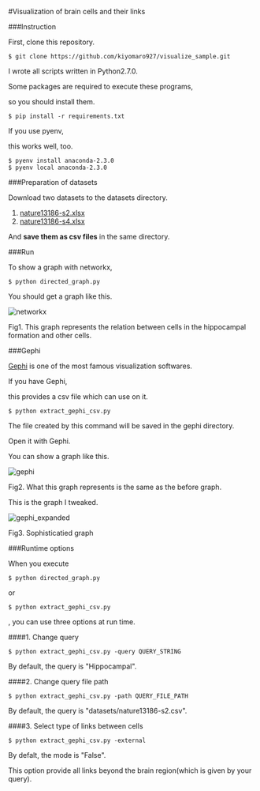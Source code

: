 #Visualization of brain cells and their links


###Instruction

First, clone this repository.

```
$ git clone https://github.com/kiyomaro927/visualize_sample.git
```

I wrote all scripts written in Python2.7.0.

Some packages are required to execute these programs,

so you should install them.

```
$ pip install -r requirements.txt
```

If you use pyenv,

this works well, too.

```
$ pyenv install anaconda-2.3.0
$ pyenv local anaconda-2.3.0
```

###Preparation of datasets

Download two datasets to the datasets directory.

1. [nature13186-s2.xlsx](http://www.nature.com/nature/journal/v508/n7495/extref/nature13186-s2.xlsx)
2. [nature13186-s4.xlsx](http://www.nature.com/nature/journal/v508/n7495/extref/nature13186-s4.xlsx)

And __save them as csv files__ in the same directory.

###Run

To show a graph with networkx,

```
$ python directed_graph.py
```

You should get a graph like this.

![networkx](https://raw.github.com/wiki/kiyomaro927/visualize_sample/images/hippocampal_connection_graph1.png)

Fig1. This graph represents the relation between cells in the hippocampal formation and other cells.

###Gephi

[Gephi](https://gephi.org/) is one of the most famous visualization softwares.

If you have Gephi,

this provides a csv file which can use on it.

```
$ python extract_gephi_csv.py
```

The file created by this command will be saved in the gephi directory.

Open it with Gephi.

You can show a graph like this.

![gephi](https://raw.github.com/wiki/kiyomaro927/visualize_sample/images/hippocampal_connection_graph2.png)

Fig2. What this graph represents is the same as the before graph.

This is the graph I tweaked.

![gephi_expanded](https://raw.github.com/wiki/kiyomaro927/visualize_sample/images/hf2hf.png)

Fig3. Sophisticatied graph


###Runtime options

When you execute

```
$ python directed_graph.py
```
or
```
$ python extract_gephi_csv.py
``` 

, you can use three options at run time.

####1. Change query

```
$ python extract_gephi_csv.py -query QUERY_STRING
```

By default, the query is "Hippocampal".

####2. Change query file path

```
$ python extract_gephi_csv.py -path QUERY_FILE_PATH
```

By default, the query is "datasets/nature13186-s2.csv".

####3. Select type of links between cells

```
$ python extract_gephi_csv.py -external
```

By defalt, the mode is "False".

This option provide all links beyond the brain region(which is given by your query).
